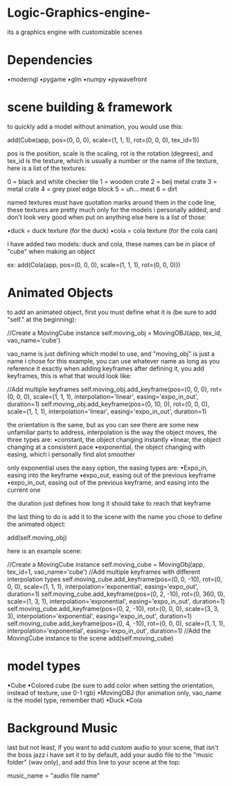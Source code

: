 # Logic-Graphics-engine-
its a graphics engine with customizable scenes

# Dependencies
•moderngl
•pygame
•glm
•numpy
•pywavefront

# scene building & framework
to quickly add a model without animation, you would use this:

add(Cube(app, pos=(0, 0, 0), scale=(1, 1, 1), rot=(0, 0, 0), tex_id=1))

pos is the position, scale is the scaling, rot is the rotation (degrees), and tex_id is the texture, which is usually a number or the name of the texture, here is a list of the textures:

0 = black and white checker tile
1 = wooden crate
2 = beij metal crate
3 = metal crate
4 = grey pixel edge block
5 = uh... meat
6 = dirt

named textures must have quotation marks around them in the code line, these textures are pretty much only for the models i personally added, and don't look very good when put on anything else
here is a list of those:

•duck = duck texture (for the duck)
•cola = cola texture (for the cola can)

i have added two models: duck and cola, these names can be in place of "cube" when making an object

ex:
add(Cola(app, pos=(0, 0, 0), scale=(1, 1, 1), rot=(0, 0, 0)))

# Animated Objects
to add an animated object, first you must define what it is (be sure to add "self." at the beginning):

//Create a MovingCube instance
self.moving_obj = MovingOBJ(app, tex_id, vao_name='cube')

vao_name is just defining which model to use, and "moving_obj" is just a name i chose for this example, you can use whatever name as long as you reference it exactly when adding keyframes
after defining it, you add keyframes, this is what that would look like:

//Add multiple keyframes
self.moving_obj.add_keyframe(pos=(0, 0, 0), rot=(0, 0, 0), scale=(1, 1, 1), interpolation='linear', easing='expo_in_out', duration=1)
self.moving_obj.add_keyframe(pos=(0, 10, 0), rot=(0, 0, 0), scale=(1, 1, 1), interpolation='linear', easing='expo_in_out', duration=1)

the orientation is the same, but as you can see there are some new unfamiliar parts to address,
interpolation is the way the object moves, the three types are:
•constant, the object changing instantly
•linear, the object changing at a consistent pace 
•exponential, the object changing with easing, which i personally find alot smoother

only exponential uses the easy option, the easing types are:
•Expo_in, easing into the keyframe
•expo_out, easing out of the previous keyframe
•expo_in_out, easing out of the previous keyframe, and easing into the current one

the duration just defines how long it should take to reach that keyframe

the last thing to do is add it to the scene with the name you chose to define the animated object:

add(self.moving_obj)

here is an example scene:

//Create a MovingCube instance
self.moving_cube = MovingObj(app, tex_id=1, vao_name='cube')
//Add multiple keyframes with different interpolation types
self.moving_cube.add_keyframe(pos=(0, 0, -10), rot=(0, 0, 0), scale=(1, 1, 1), interpolation='exponential', easing='expo_out', duration=1)
self.moving_cube.add_keyframe(pos=(0, 2, -10), rot=(0, 360, 0), scale=(1, 3, 1), interpolation='exponential', easing='expo_in_out', duration=1)
self.moving_cube.add_keyframe(pos=(0, 2, -10), rot=(0, 0, 0), scale=(3, 3, 3), interpolation='exponential', easing='expo_in_out', duration=1)
self.moving_cube.add_keyframe(pos=(0, 4, -10), rot=(0, 0, 0), scale=(1, 1, 1), interpolation='exponential', easing='expo_in_out', duration=1)
//Add the MovingCube instance to the scene
add(self.moving_cube)


# model types

•Cube
•Colored cube (be sure to add color when setting the orientation, instead of texture, use 0-1 rgb)
•MovingOBJ (for animation only, vao_name is the model type, remember that)
•Duck
•Cola

# Background Music
last but not least, if you want to add custom audio to your scene, that isn't the boss jazz i have set it to by default, add your audio file to the "music folder" (wav only), and add this line to your scene at the top:

music_name = "audio file name"
